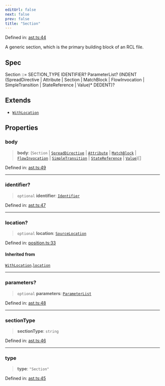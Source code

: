 ```yaml
---
editUrl: false
next: false
prev: false
title: "Section"
---
```


Defined in: [ast.ts:44](https://github.com/rcs-agents/rcs-lang/blob/2c0291a4209143052b64b2c6ec7573ef29bacea2/packages/ast/src/ast.ts#L44)

A generic section, which is the primary building block of an RCL file.

## Spec

Section ::= SECTION_TYPE IDENTIFIER? ParameterList? (INDENT (SpreadDirective | Attribute | Section | MatchBlock | FlowInvocation | SimpleTransition | StateReference | Value)* DEDENT)?

## Extends

- [`WithLocation`](/api/ast/interfaces/withlocation/)

## Properties

### body

> **body**: (`Section` \| [`SpreadDirective`](/api/ast/interfaces/spreaddirective/) \| [`Attribute`](/api/ast/interfaces/attribute/) \| [`MatchBlock`](/api/ast/interfaces/matchblock/) \| [`FlowInvocation`](/api/ast/interfaces/flowinvocation/) \| [`SimpleTransition`](/api/ast/interfaces/simpletransition/) \| [`StateReference`](/api/ast/interfaces/statereference/) \| [`Value`](/api/ast/type-aliases/value/))[]

Defined in: [ast.ts:49](https://github.com/rcs-agents/rcs-lang/blob/2c0291a4209143052b64b2c6ec7573ef29bacea2/packages/ast/src/ast.ts#L49)

***

### identifier?

> `optional` **identifier**: [`Identifier`](/api/ast/interfaces/identifier/)

Defined in: [ast.ts:47](https://github.com/rcs-agents/rcs-lang/blob/2c0291a4209143052b64b2c6ec7573ef29bacea2/packages/ast/src/ast.ts#L47)

***

### location?

> `optional` **location**: [`SourceLocation`](/api/ast/interfaces/sourcelocation/)

Defined in: [position.ts:33](https://github.com/rcs-agents/rcs-lang/blob/2c0291a4209143052b64b2c6ec7573ef29bacea2/packages/ast/src/position.ts#L33)

#### Inherited from

[`WithLocation`](/api/ast/interfaces/withlocation/).[`location`](/api/ast/interfaces/withlocation/#location)

***

### parameters?

> `optional` **parameters**: [`ParameterList`](/api/ast/type-aliases/parameterlist/)

Defined in: [ast.ts:48](https://github.com/rcs-agents/rcs-lang/blob/2c0291a4209143052b64b2c6ec7573ef29bacea2/packages/ast/src/ast.ts#L48)

***

### sectionType

> **sectionType**: `string`

Defined in: [ast.ts:46](https://github.com/rcs-agents/rcs-lang/blob/2c0291a4209143052b64b2c6ec7573ef29bacea2/packages/ast/src/ast.ts#L46)

***

### type

> **type**: `"Section"`

Defined in: [ast.ts:45](https://github.com/rcs-agents/rcs-lang/blob/2c0291a4209143052b64b2c6ec7573ef29bacea2/packages/ast/src/ast.ts#L45)
